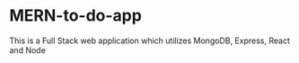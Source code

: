 # MERN-to-do-app
This is a Full Stack web application which utilizes MongoDB, Express, React and Node
